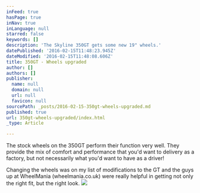 ```yaml
---
inFeed: true
hasPage: true
inNav: true
inLanguage: null
starred: false
keywords: []
description: 'The Skyline 350GT gets some new 19" wheels.'
datePublished: '2016-02-15T11:48:23.945Z'
dateModified: '2016-02-15T11:48:08.606Z'
title: 350GT - Wheels upgraded
author: []
authors: []
publisher:
  name: null
  domain: null
  url: null
  favicon: null
sourcePath: _posts/2016-02-15-350gt-wheels-upgraded.md
published: true
url: 350gt-wheels-upgraded/index.html
_type: Article

---
```

The stock wheels on the 350GT perform their function very well. They provide the mix of comfort and performance that you'd want to delivery as a factory, but not necessarily what you'd want to have as a driver!

Changing the wheels was on my list of modifications to the GT and the guys up at WheelMania (wheelmania.co.uk) were really helpful in getting not only the right fit, but the right look.
![](https://the-grid-user-content.s3-us-west-2.amazonaws.com/82f14bb7-9174-4c8c-84d7-ae1e47b2a645.jpg)